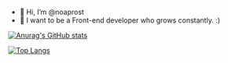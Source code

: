 - 👋 Hi, I’m @noaprost
- 👀 I want to be a Front-end developer who grows constantly. :)

[![Anurag's GitHub stats](https://github-readme-stats.vercel.app/api?username=noaprost&hide=contribs,issues&show_icons=true)](https://github.com/anuraghazra/github-readme-stats)

[![Top Langs](https://github-readme-stats.vercel.app/api/top-langs/?username=noaprost&hide_progress=true&langs_count=5)](https://github.com/anuraghazra/github-readme-stats)
